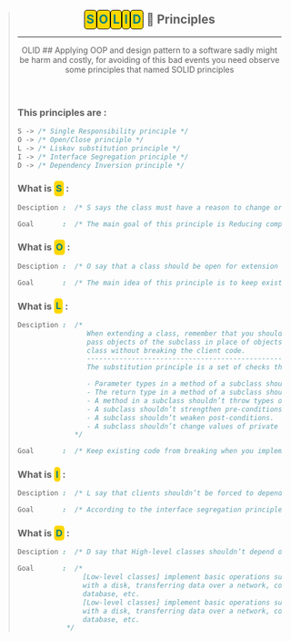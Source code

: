 <style>
    .bg{background-color:gold;border-radius:5px;padding:.2rem;}
    .bo{border:1px solid black}
    .g{color:teal;}
</style>
<blockquote>
<center>

## <span class="bg bo g">S</span><span class="bg bo g">O</span><span class="bg bo g">L</span><span class="bg bo g">I</span><span class="bg bo g">D</span> 🧱 Principles

<hr>
OLID
## Applying OOP and design pattern to a software sadly might be harm and costly, for avoiding of this bad events you need observe some principles that named SOLID principles
</center>
<br>
<br>

### This principles are :

```css
S -> /* Single Responsibility principle */
O -> /* Open/Close principle */
L -> /* Liskov substitution principle */
I -> /* Interface Segregation principle */
D -> /* Dependency Inversion principle */
```

### What is <b class="bg g">S</b> :

```css
Desciption :  /* S says the class must have a reason to change or have a responsibility for the software functionality . */

Goal       :  /* The main goal of this principle is Reducing complexity of class codes */
```

### What is <b class="bg g">O</b> :

```css
Desciption :  /* O say that a class should be open for extension but close for modification. */

Goal       :  /* The main idea of this principle is to keep existing code from breaking when you implement new features. (Like final keyword in software languages) */
```

### What is <b class="bg g">L</b> :

```css
Desciption :  /*
                 When extending a class, remember that you should be able to
                 pass objects of the subclass in place of objects of the parent
                 class without breaking the client code.
                 --------------------------------------------------------------
                 The substitution principle is a set of checks that are:

                 - Parameter types in a method of a subclass should match or be more abstract than parameter types in the method of the superclass.
                 - The return type in a method of a subclass should match or be a subtype of the return type in the method of the superclass.
                 - A method in a subclass shouldn’t throw types of exceptions which the base method isn’t expected to throw.
                 - A subclass shouldn’t strengthen pre-conditions.
                 - A subclass shouldn’t weaken post-conditions.
                 - A subclass shouldn’t change values of private fields of the superclass.
              */

Goal       :  /* Keep existing code from breaking when you implement new feature */
```

### What is <b class="bg g">I</b> :

```css
Desciption :  /* L say that clients shouldn’t be forced to depend on methods they do not use. */

Goal       :  /* According to the interface segregation principle, you should break down “fat” interfaces into more granular and specific ones. */
```

### What is <b class="bg g">D</b> :

```css
Desciption :  /* D say that High-level classes shouldn’t depend on low-level classes. Both should depend on abstractions. Abstractions shouldn’t depend on details. Details should depend on abstractions. */

Goal       :  /*
                [Low-level classes] implement basic operations such as working
                with a disk, transferring data over a network, connecting to a
                database, etc.
                [Low-level classes] implement basic operations such as working
                with a disk, transferring data over a network, connecting to a
                database, etc.
            */
```

</blockquote>
